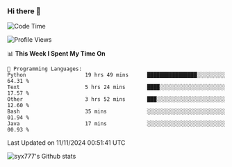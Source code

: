 ### Hi there 👋

<!--
**syx777/syx777** is a ✨ _special_ ✨ repository because its `README.md` (this file) appears on your GitHub profile.

Here are some ideas to get you started:

- 🔭 I’m currently working on ...
- 🌱 I’m currently learning ...
- 👯 I’m looking to collaborate on ...
- 🤔 I’m looking for help with ...
- 💬 Ask me about ...
- 📫 How to reach me: ...
- 😄 Pronouns: ...
- ⚡ Fun fact: ...
-->
<!--START_SECTION:waka-->
![Code Time](http://img.shields.io/badge/Code%20Time-287%20hrs%2014%20mins-blue)

![Profile Views](http://img.shields.io/badge/Profile%20Views-0-blue)

📊 **This Week I Spent My Time On** 

```text
💬 Programming Languages: 
Python                   19 hrs 49 mins      ████████████████░░░░░░░░░   64.31 % 
Text                     5 hrs 24 mins       ████░░░░░░░░░░░░░░░░░░░░░   17.57 % 
Other                    3 hrs 52 mins       ███░░░░░░░░░░░░░░░░░░░░░░   12.60 % 
Bash                     35 mins             ░░░░░░░░░░░░░░░░░░░░░░░░░   01.94 % 
Java                     17 mins             ░░░░░░░░░░░░░░░░░░░░░░░░░   00.93 % 
```


 Last Updated on 11/11/2024 00:51:41 UTC
<!--END_SECTION:waka-->

![syx777's Github stats](https://github-readme-stats-syx777.vercel.app/api?username=syx777&show_icons=true&count_private=true)
